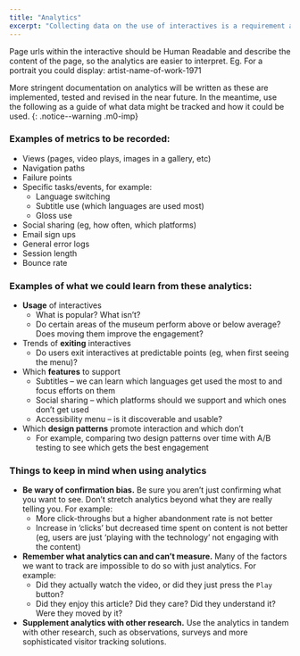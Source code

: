 ```yaml
---
title: "Analytics"
excerpt: "Collecting data on the use of interactives is a requirement and will ensure we can make more confident and informed decisions in the future to improve our digital outputs."
---
```


Page urls within the interactive should be Human Readable and describe the content of the page, so the analytics are easier to interpret. Eg. For a portrait you could display: artist-name-of-work-1971

More stringent documentation on analytics will be written as these are implemented, tested and revised in the near future. In the meantime, use the following as a guide of what data might be tracked and how it could be used.
{: .notice--warning .m0-imp}

### Examples of metrics to be recorded:

* Views (pages, video plays, images in a gallery, etc)
* Navigation paths
* Failure points
* Specific tasks/events, for example:
    * Language switching
    * Subtitle use (which languages are used most)
    * Gloss use
* Social sharing (eg, how often, which platforms)
* Email sign ups
* General error logs
* Session length
* Bounce rate

### Examples of what we could learn from these analytics:

* __Usage__ of interactives
    * What is popular? What isn’t?
    * Do certain areas of the museum perform above or below average? Does moving them improve the engagement?
* Trends of __exiting__ interactives
    * Do users exit interactives at predictable points (eg, when first seeing the menu)?
* Which __features__ to support
    * Subtitles – we can learn which languages get used the most to and focus efforts on them
    * Social sharing – which platforms should we support and which ones don’t get used
    * Accessibility menu – is it discoverable and usable?
* Which __design patterns__ promote interaction and which don’t
    * For example, comparing two design patterns over time with A/B testing to see which gets the best engagement


<div class="well mxl">
<h3 id="things-to-keep-in-mind-when-using-analytics">Things to keep in mind when using analytics</h3>

<ul>
  <li><strong>Be wary of confirmation bias.</strong> Be sure you aren’t just confirming what you want to see. Don’t stretch analytics beyond what they are really telling you. For example:
    <ul>
      <li>More click-throughs but a higher abandonment rate is not better</li>
      <li>Increase in ‘clicks’ but decreased time spent on content is not better (eg, users are just ‘playing with the technology’ not engaging with the content)</li>
    </ul>
  </li>
  <li><strong>Remember what analytics can and can’t measure.</strong> Many of the factors we want to track are impossible to do so with just analytics. For example:
    <ul>
      <li>Did they actually watch the video, or did they just press the <code class="highlighter-rouge">Play</code> button?</li>
      <li>Did they enjoy this article? Did they care? Did they understand it? Were they moved by it?</li>
    </ul>
  </li>
  <li><strong>Supplement analytics with other research.</strong> Use the analytics in tandem with other research, such as observations, surveys and more sophisticated visitor tracking solutions.</li>
</ul>
</div>
